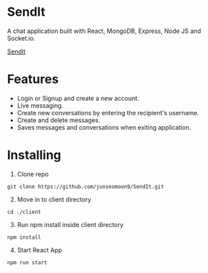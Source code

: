 # SendIt

A chat application built with React, MongoDB, Express, Node JS and Socket.io.

[SendIt](https://dinar-goldwasser-15180f.netlify.app/)

# Features
- Login or Signup and create a new account.
- Live messaging.
- Create new conversations by entering the recipient's username.
- Create and delete messages.
- Saves messages and conversations when exiting application.

# Installing

1. Clone repo
```
git clone https://github.com/junseomoon9/SendIt.git
```

2. Move in to client directory
```
cd ./client
```

3. Run npm install inside client directory
```
npm install
```

4. Start React App
```
npm run start
```
